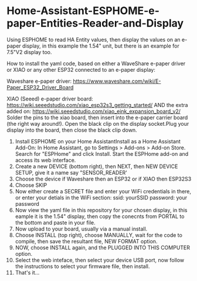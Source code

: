 # Home-Assistant-ESPHOME-e-paper-Entities-Reader-and-Display
Using ESPHOME to read HA Entity values, then display the values on an e-paper display, in this example the 1.54" unit, but there is an example for 7.5"V2 display too.

How to install the yaml code, based on either a WaveShare e-paper driver or XIAO or any other ESP32 connected to an e-paper display:

Waveshare e-paper driver: https://www.waveshare.com/wiki/E-Paper_ESP32_Driver_Board

XIAO (Seeed) e-paper driver board: https://wiki.seeedstudio.com/xiao_esp32s3_getting_started/
AND the extra added on: https://wiki.seeedstudio.com/xiao_eink_expansion_board_v2/
Solder the pins to the xiao board, then insert into the e-paper carrier board (the right way around!).
Open the black clip on the display socket.Plug your display into the board, then close the black clip down.

1. Install ESPHOME on your Home AssistantInstall as a Home Assistant Add-On:
    In Home Assistant, go to Settings > Add-ons > Add-on Store.
    Search for "ESPHome" and click Install.
    Start the ESPHome add-on and access its web interface.
2. Create a new DEVICE (bottom right), then NEXT, then NEW DEVICE SETUP, give it a name say "SENSOR_READER'
3. Choose the device if Waveshare then an ESP32 or if XIAO then ESP32S3
4. Choose SKIP
5. Now either create a SECRET file and enter your WiFi credentials in there, or enter your detials in the WiFi section:
      ssid: yourSSID
      password: your password
6. Now view the yaml file in this repository for your chosen display, in this eample it is the 1.54" display, then copy the conecnts from PORTAL to the bottom and paste in your file.
7. Now upload to your board, usually via a manual install.
8. Choose INSTALL (top right), choose MANUALLY, wait for the code to compile, then save the resultant file, NEW FORMAT option.
9. NOW, choose INSTALL again, and the PLUGGED INTO THIS COMPUTER option.
10. Select the web inteface, then select your device USB port, now follow the instructions to select your firmware file, then install.
11. That's it...
